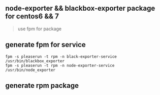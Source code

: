## node-exporter && blackbox-exporter package for centos6 && 7 

> use fpm for package


## generate fpm for service

```code
fpm -s pleaserun -t rpm -n black-exporter-service /usr/bin/blackbox_exporter
fpm -s pleaserun -t rpm -n node-exporter-service /usr/bin/node_exporter
```


## generate rpm package

```code

```